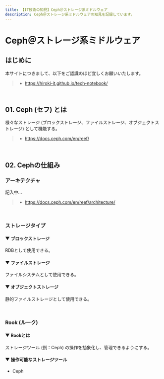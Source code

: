 ```yaml
---
title: 【IT技術の知見】Ceph＠ストレージ系ミドルウェア
description: Ceph＠ストレージ系ミドルウェアの知見を記録しています。
---
```


# Ceph＠ストレージ系ミドルウェア

## はじめに

本サイトにつきまして、以下をご認識のほど宜しくお願いいたします。

> - https://hiroki-it.github.io/tech-notebook/

<br>

## 01. Ceph (セフ) とは

様々なストレージ (ブロックストレージ、ファイルストレージ、オブジェクトストレージ) として機能する。

> - https://docs.ceph.com/en/reef/

<br>

## 02. Cephの仕組み

### アーキテクチャ

記入中...

> - https://docs.ceph.com/en/reef/architecture/

<br>

### ストレージタイプ

#### ▼ ブロックストレージ

RDBとして使用できる。

#### ▼ ファイルストレージ

ファイルシステムとして使用できる。

#### ▼ オブジェクトストレージ

静的ファイルストレージとして使用できる。

<br>

### Rook (ルーク)

#### ▼ Rookとは

ストレージツール (例：Ceph) の操作を抽象化し、管理できるようにする。

#### ▼ 操作可能なストレージツール

- Ceph

<br>
